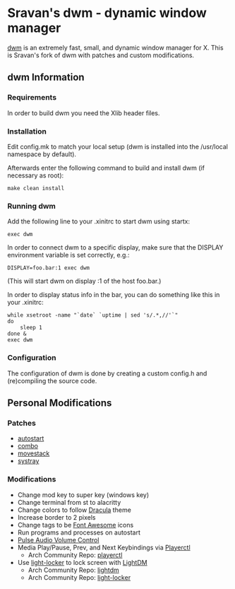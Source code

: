 # Sravan's dwm - dynamic window manager

[dwm](https://dwm.suckless.org/) is an extremely fast, small, and dynamic window manager for X.
This is Sravan's fork of dwm with patches and custom modifications.

## dwm Information

### Requirements

In order to build dwm you need the Xlib header files.

### Installation

Edit config.mk to match your local setup (dwm is installed into
the /usr/local namespace by default).

Afterwards enter the following command to build and install dwm (if
necessary as root):

    make clean install

### Running dwm

Add the following line to your .xinitrc to start dwm using startx:

    exec dwm

In order to connect dwm to a specific display, make sure that
the DISPLAY environment variable is set correctly, e.g.:

    DISPLAY=foo.bar:1 exec dwm

(This will start dwm on display :1 of the host foo.bar.)

In order to display status info in the bar, you can do something
like this in your .xinitrc:

    while xsetroot -name "`date` `uptime | sed 's/.*,//'`"
    do
    	sleep 1
    done &
    exec dwm

### Configuration

The configuration of dwm is done by creating a custom config.h
and (re)compiling the source code.

## Personal Modifications

### Patches

* [autostart](https://dwm.suckless.org/patches/autostart/)
* [combo](https://dwm.suckless.org/patches/combo/)
* [movestack](https://dwm.suckless.org/patches/movestack/)
* [systray](https://dwm.suckless.org/patches/systray/)

### Modifications

* Change mod key to super key (windows key)
* Change terminal from st to alacritty
* Change colors to follow [Dracula](https://draculatheme.com) theme
* Increase border to 2 pixels
* Change tags to be [Font Awesome](https://fontawesome.com) icons
* Run programs and processes on autostart
* [Pulse Audio Volume Control](https://gist.github.com/palopezv/efd34059af6126ad970940bcc6a90f2e)
* Media Play/Pause, Prev, and Next Keybindings via [Playerctl](https://github.com/altdesktop/playerctl)
  * Arch Community Repo: [playerctl](https://www.archlinux.org/packages/community/x86_64/playerctl/)
* Use [light-locker](https://github.com/the-cavalry/light-locker) to lock screen with [LightDM](https://github.com/canonical/lightdm)
  * Arch Community Repo: [lightdm](https://www.archlinux.org/packages/extra/x86_64/lightdm/)
  * Arch Community Repo: [light-locker](https://www.archlinux.org/packages/community/x86_64/light-locker/)
